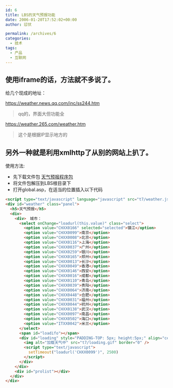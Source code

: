 ```yaml
---
id: 6
title: LBS的天气预报功能
date: 2006-01-20T17:52:02+00:00
author: 愆伏

permalink: /archives/6
categories:
  - 技术
tags:
  - 产品
  - 互联网
---
```

## 使用iframe的话，方法就不多说了。

给几个现成的地址：

https://weather.news.qq.com/inc/ss244.htm

> qq的，界面大但功能全

https://weather.265.com/weather.htm
> 这个是根据IP显示地方的

## 另外一种就是利用xmlhttp了从别的网站上扒了。


使用方法:

* 先下载文件包 [天气预报程序包](/wp-content/uploads/200602/15_165128_t7.zip)
* 将文件包解压到LBS根目录下
* 打开global.asp，在适当的位置插入以下代码

```html
<script type="text/javascript" language="javascript" src="t7/weather.js"></script>
<div id="weather" class="panel">
  <h5>天气预报</h5>
  <div>
    <div>　城市：
      <select onChange="loadurl(this.value)" class="select">
        <option value="CHXX0166" selected="selected">镇江</option>
        <option value="CHXX0099">南京</option>
        <option value="CHXX0008">北京</option>
        <option value="CHXX0116">上海</option>
        <option value="CHXX0037">广州</option>
        <option value="CHXX0259">银川</option>
        <option value="CHXX0165">郑州</option>
        <option value="CHXX0013">长沙</option>
        <option value="CHXX0049">香港</option>
        <option value="CHXX0146">西安</option>
        <option value="CHXX0016">成都</option>
        <option value="CHXX0110">青岛</option>
        <option value="CHXX0039">贵阳</option>
        <option value="CHXX0064">济南</option>
        <option value="CHXX0448">合肥</option>
        <option value="CHXX0031">福州</option>
        <option value="CHXX0044">杭州</option>
        <option value="CHXX0138">武汉</option>
        <option value="CHXX0097">南昌</option>
        <option value="CHXX0502">海口</option>
        <option value="ITXX0042">米兰</option>
      </select>
      <span id="loadifo"></span>
      <div id="loading" style="PADDING-TOP: 5px; height:5px;" align="center">
        <img alt="加载天气中" src="t7/loading.gif" border="0" />
        <script type="text/javascript">
          setTimeout("loadurl('CHXX0099')", 2500)
        </script>
      </div>
    </div>
    <div id="prolist"></div>
  </div>
</div>
```